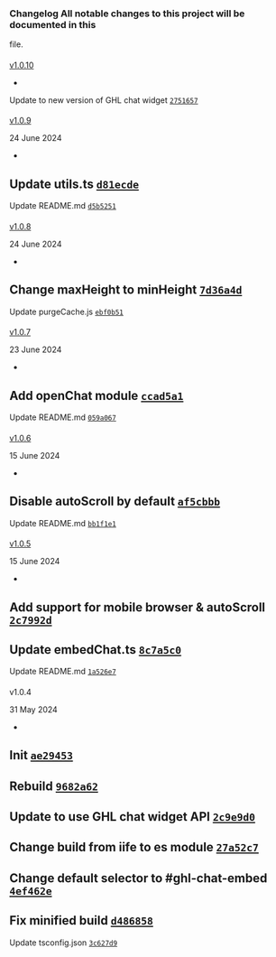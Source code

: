 ### Changelog All notable changes to this project will be documented in this
file.

####
[v1.0.10](https://github.com/levelupghl/ghlchattools/compare/v1.0.9...v1.0.10)

-
Update to new version of GHL chat widget
[`2751657`](https://github.com/levelupghl/ghlchattools/commit/275165749eb4d46c29072c8e55b76a86f0aed487)

####
[v1.0.9](https://github.com/levelupghl/ghlchattools/compare/v1.0.8...v1.0.9)

>
24 June 2024

-
Update utils.ts
[`d81ecde`](https://github.com/levelupghl/ghlchattools/commit/d81ecde201075a30ae4e96d51ce790ca71c995b1)
-
Update README.md
[`d5b5251`](https://github.com/levelupghl/ghlchattools/commit/d5b525106f534899d04914874daadb9085ba4bf3)

####
[v1.0.8](https://github.com/levelupghl/ghlchattools/compare/v1.0.7...v1.0.8)

>
24 June 2024

-
Change maxHeight to minHeight
[`7d36a4d`](https://github.com/levelupghl/ghlchattools/commit/7d36a4d5c667ef788944526f4f9e396f98e30479)
-
Update purgeCache.js
[`ebf0b51`](https://github.com/levelupghl/ghlchattools/commit/ebf0b5160fd73da99aadb0dc9d687dbc281e5d39)

####
[v1.0.7](https://github.com/levelupghl/ghlchattools/compare/v1.0.6...v1.0.7)

>
23 June 2024

-
Add openChat module
[`ccad5a1`](https://github.com/levelupghl/ghlchattools/commit/ccad5a1f47cf24bdf71f47d7a3ab7959f051b835)
-
Update README.md
[`059a067`](https://github.com/levelupghl/ghlchattools/commit/059a0672f053c522c23edc9ba2dc2f8fc17219ea)

####
[v1.0.6](https://github.com/levelupghl/ghlchattools/compare/v1.0.5...v1.0.6)

>
15 June 2024

-
Disable autoScroll by default
[`af5cbbb`](https://github.com/levelupghl/ghlchattools/commit/af5cbbbb493dbde0aeba8219b08559cc692717f5)
-
Update README.md
[`bb1f1e1`](https://github.com/levelupghl/ghlchattools/commit/bb1f1e190c6ba79c3693e2b207a93690b8538bf3)

####
[v1.0.5](https://github.com/levelupghl/ghlchattools/compare/v1.0.4...v1.0.5)

>
15 June 2024

-
Add support for mobile browser & autoScroll
[`2c7992d`](https://github.com/levelupghl/ghlchattools/commit/2c7992d90b5a6087743ea3268b103c04029adb63)
-
Update embedChat.ts
[`8c7a5c0`](https://github.com/levelupghl/ghlchattools/commit/8c7a5c0e16b80308d8af370bf357ba7f63ec2e42)
-
Update README.md
[`1a526e7`](https://github.com/levelupghl/ghlchattools/commit/1a526e7dcfae1450c7ea50512bac686c22397676)

####
v1.0.4

>
31 May 2024

-
Init
[`ae29453`](https://github.com/levelupghl/ghlchattools/commit/ae29453362e6d89cd2e3fa474c8b904cfa5b4322)
-
Rebuild
[`9682a62`](https://github.com/levelupghl/ghlchattools/commit/9682a62230204c3a9389070614834405bc4930e6)
-
Update to use GHL chat widget API
[`2c9e9d0`](https://github.com/levelupghl/ghlchattools/commit/2c9e9d0c42a009030fc2c9dd96ed62cf152c6e02)
-
Change build from iife to es module
[`27a52c7`](https://github.com/levelupghl/ghlchattools/commit/27a52c77017db8cf048abba207e460750b7ae288)
-
Change default selector to #ghl-chat-embed
[`4ef462e`](https://github.com/levelupghl/ghlchattools/commit/4ef462edd04774e2f5c6b0b33433403408c4e60e)
-
Fix minified build
[`d486858`](https://github.com/levelupghl/ghlchattools/commit/d486858450dc150241d91254cac8191ffbefc538)
-
Update tsconfig.json
[`3c627d9`](https://github.com/levelupghl/ghlchattools/commit/3c627d9187bf5af83c8e8adbd0af1c2cdbe62549)
